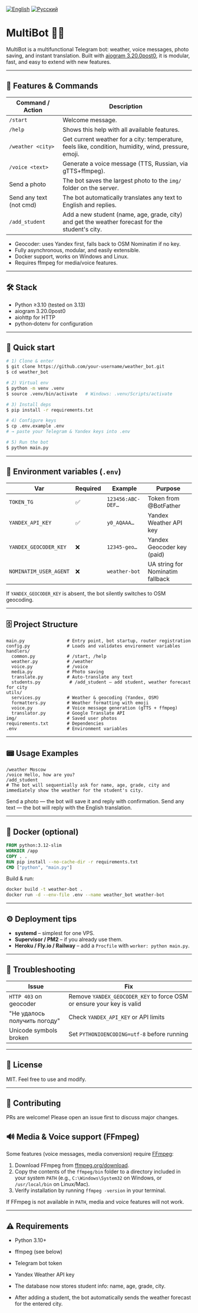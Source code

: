 [![English](https://img.shields.io/badge/lang-en-blue.svg)](README.md)
[![Русский](https://img.shields.io/badge/lang-ru-lightgrey.svg)](README_RU.md)
# MultiBot 🤖✨

MultiBot is a multifunctional Telegram bot: weather, voice messages, photo saving, and instant translation. Built with [aiogram 3.20.0post0](https://docs.aiogram.dev/), it is modular, fast, and easy to extend with new features.

---

## 🚦 Features & Commands

| Command / Action         | Description                                                                 |
|-------------------------|-----------------------------------------------------------------------------|
| `/start`                | Welcome message.                                                           |
| `/help`                 | Shows this help with all available features.                               |
| `/weather <city>`       | Get current weather for a city: temperature, feels like, condition, humidity, wind, pressure, emoji. |
| `/voice <text>`         | Generate a voice message (TTS, Russian, via gTTS+ffmpeg).                  |
| Send a photo            | The bot saves the largest photo to the `img/` folder on the server.         |
| Send any text (not cmd) | The bot automatically translates any text to English and replies.           |
| `/add_student`            | Add a new student (name, age, grade, city) and get the weather forecast for the student's city. |

- Geocoder: uses Yandex first, falls back to OSM Nominatim if no key.
- Fully asynchronous, modular, and easily extensible.
- Docker support, works on Windows and Linux.
- Requires ffmpeg for media/voice features.

---

## 🛠 Stack

* Python ≥3.10 (tested on 3.13)
* aiogram 3.20.0post0
* aiohttp for HTTP
* python‑dotenv for configuration

---

## 🚀 Quick start

```bash
# 1) Clone & enter
$ git clone https://github.com/your‑username/weather_bot.git
$ cd weather_bot

# 2) Virtual env
$ python -m venv .venv
$ source .venv/bin/activate   # Windows: .venv/Scripts/activate

# 3) Install deps
$ pip install -r requirements.txt

# 4) Configure keys
$ cp .env.example .env
# → paste your Telegram & Yandex keys into .env

# 5) Run the bot
$ python main.py
```

---

## 🔑 Environment variables (`.env`)

| Var | Required | Example | Purpose |
|-----|----------|---------|---------|
| `TOKEN_TG` | ✅ | `123456:ABC-DEF…` | Token from @BotFather |
| `YANDEX_API_KEY` | ✅ | `y0_AQAAA…` | Yandex Weather API key |
| `YANDEX_GEOCODER_KEY` | ❌ | `12345-geo…` | Yandex Geocoder key (paid) |
| `NOMINATIM_USER_AGENT` | ❌ | `weather-bot` | UA string for Nominatim fallback |

If `YANDEX_GEOCODER_KEY` is absent, the bot silently switches to OSM geocoding.

---

## 🗄 Project Structure

```
main.py                # Entry point, bot startup, router registration
config.py              # Loads and validates environment variables
handlers/
  common.py            # /start, /help
  weather.py           # /weather
  voice.py             # /voice
  media.py             # Photo saving
  translate.py         # Auto-translate any text
  students.py           # /add_student — add student, weather forecast for city
utils/
  services.py          # Weather & geocoding (Yandex, OSM)
  formatters.py        # Weather formatting with emoji
  voice.py             # Voice message generation (gTTS + ffmpeg)
  translator.py        # Google Translate API
img/                   # Saved user photos
requirements.txt       # Dependencies
.env                   # Environment variables
```

---

## 📟 Usage Examples

```
/weather Moscow
/voice Hello, how are you?
/add_student
# The bot will sequentially ask for name, age, grade, city and immediately show the weather for the student's city.
```
Send a photo — the bot will save it and reply with confirmation.
Send any text — the bot will reply with the English translation.

---

## 🐳 Docker (optional)

```dockerfile
FROM python:3.12-slim
WORKDIR /app
COPY . .
RUN pip install --no-cache-dir -r requirements.txt
CMD ["python", "main.py"]
```

Build & run:
```bash
docker build -t weather-bot .
docker run -d --env-file .env --name weather_bot weather-bot
```

---

## ⚙️ Deployment tips

* **systemd** – simplest for one VPS.
* **Supervisor / PM2** – if you already use them.
* **Heroku / Fly.io / Railway** – add a `Procfile` with `worker: python main.py`.

---

## 🐞 Troubleshooting

| Issue | Fix |
|-------|-----|
| `HTTP 403` on geocoder | Remove `YANDEX_GEOCODER_KEY` to force OSM or ensure your key is valid |
| "Не удалось получить погоду" | Check `YANDEX_API_KEY` or API limits |
| Unicode symbols broken | Set `PYTHONIOENCODING=utf-8` before running |

---

## 📝 License

MIT. Feel free to use and modify.

---

## 🙌 Contributing

PRs are welcome! Please open an issue first to discuss major changes.

## 🔊 Media & Voice support (FFmpeg)

Some features (voice messages, media conversion) require [FFmpeg](https://ffmpeg.org/):

1. Download FFmpeg from [ffmpeg.org/download](https://ffmpeg.org/download.html).
2. Copy the contents of the `ffmpeg/bin` folder to a directory included in your system `PATH` (e.g., `C:\Windows\System32` on Windows, or `/usr/local/bin` on Linux/Mac).
3. Verify installation by running `ffmpeg -version` in your terminal.

If FFmpeg is not available in `PATH`, media and voice features will not work.

---

## ⚠️ Requirements

- Python 3.10+
- ffmpeg (see below)
- Telegram bot token
- Yandex Weather API key

- The database now stores student info: name, age, grade, city.
- After adding a student, the bot automatically sends the weather forecast for the entered city.
